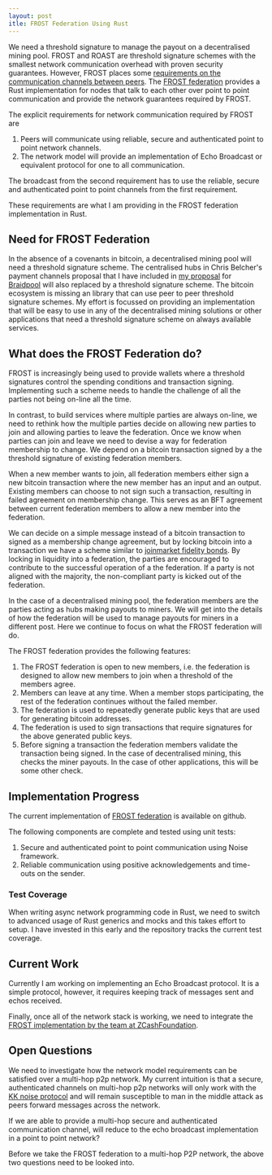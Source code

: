 ```yaml
---
layout: post
itle: FROST Federation Using Rust
---
```


We need a threshold signature to manage the payout on a decentralised
mining pool. FROST and ROAST are threshold signature schemes with the
smallest network communication overhead with proven security
guarantees. However, FROST places some [requirements on the
communication channels between
peers](https://frost.zfnd.org/terminology.html#peer-to-peer-channel). The
[FROST federation](https://github.com/pool2win/frost-federation)
provides a Rust implementation for nodes that talk to each other over
point to point communication and provide the network guarantees
required by FROST.

The explicit requirements for network communication required by FROST
are

1. Peers will communicate using reliable, secure and authenticated
point to point network channels.
2. The network model will provide an implementation of Echo Broadcast
or equivalent protocol for one to all communication.

The broadcast from the second requirement has to use the reliable,
secure and authenticated point to point channels from the first
requirement.

These requirements are what I am providing in the FROST federation
implementation in Rust.

## Need for FROST Federation

In the absence of a covenants in bitcoin, a decentralised mining pool
will need a threshold signature scheme. The centralised hubs in Chris
Belcher's payment channels proposal that I have included in [my
proposal](https://github.com/pool2win/blog-and-docs/blob/main/proposal/proposal.pdf)
for [Braidpool](https://github.com/pool2win/braidpool/) will also
replaced by a threshold signature scheme. The bitcoin ecosystem is
missing an library that can use peer to peer threshold signature
schemes. My effort is focussed on providing an implementation that
will be easy to use in any of the decentralised mining solutions or
other applications that need a threshold signature scheme on always
available services.

## What does the FROST Federation do?

FROST is increasingly being used to provide wallets where a threshold
signatures control the spending conditions and transaction
signing. Implementing such a scheme needs to handle the challenge of
all the parties not being on-line all the time.

In contrast, to build services where multiple parties are always
on-line, we need to rethink how the multiple parties decide on
allowing new parties to join and allowing parties to leave the
federation. Once we know when parties can join and leave we need to
devise a way for federation membership to change. We depend on a
bitcoin transaction signed by a the threshold signature of existing
federation members.

When a new member wants to join, all federation members either sign a
new bitcoin transaction where the new member has an input and an
output. Existing members can choose to not sign such a transaction,
resulting in failed agreement on membership change. This serves as an
BFT agreement between current federation members to allow a new member
into the federation.

We can decide on a simple message instead of a bitcoin transaction to
signed as a membership change agreement, but by locking bitcoin into a
transaction we have a scheme similar to [joinmarket fidelity
bonds](https://github.com/JoinMarket-Org/joinmarket-clientserver/blob/master/docs/fidelity-bonds.md). By
locking in liquidity into a federation, the parties are encouraged to
contribute to the successful operation of a the federation. If a party
is not aligned with the majority, the non-compliant party is kicked
out of the federation.

In the case of a decentralised mining pool, the federation members are
the parties acting as hubs making payouts to miners. We will get into
the details of how the federation will be used to manage payouts for
miners in a different post. Here we continue to focus on what the
FROST federation will do.

The FROST federation provides the following features:

1. The FROST federation is open to new members, i.e. the federation is
   designed to allow new members to join when a threshold of the
   members agree.
2. Members can leave at any time. When a member stops participating,
   the rest of the federation continues without the failed member.
3. The federation is used to repeatedly generate public keys that are
   used for generating bitcoin addresses.
4. The federation is used to sign transactions that require signatures
   for the above generated public keys.
5. Before signing a transaction the federation members validate the
   transaction being signed. In the case of decentralised mining, this
   checks the miner payouts. In the case of other applications, this
   will be some other check.

## Implementation Progress

The current implementation of [FROST
federation](https://github.com/pool2win/frost-federation) is available
on github.

The following components are complete and tested using unit tests:

1. Secure and authenticated point to point communication using Noise
   framework.
2. Reliable communication using positive acknowledgements and time-outs on the
   sender.

### Test Coverage

When writing async network programming code in Rust, we need to switch
to advanced usage of Rust generics and mocks and this takes effort to
setup. I have invested in this early and the repository tracks the
current test coverage.

## Current Work

Currently I am working on implementing an Echo Broadcast protocol. It
is a simple protocol, however, it requires keeping track of messages
sent and echos received.

Finally, once all of the network stack is working, we need to
integrate the [FROST implementation by the team at
ZCashFoundation](https://github.com/ZcashFoundation/frost).

## Open Questions

We need to investigate how the network model requirements can be
satisfied over a multi-hop p2p network. My current intuition is that a
secure, authenticated channels on multi-hop p2p networks will only
work with the [KK noise
protocol](https://noiseprotocol.org/noise.html#payload-security-properties)
and will remain susceptible to man in the middle attack as peers
forward messages across the network. 

If we are able to provide a multi-hop secure and authenticated
communication channel, will reduce to the echo broadcast
implementation in a point to point network?

Before we take the FROST federation to a multi-hop P2P network, the
above two questions need to be looked into.
